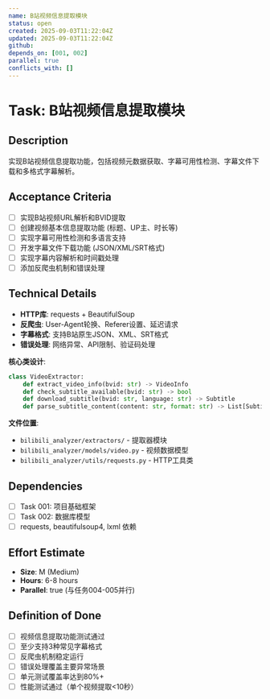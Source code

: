 ```yaml
---
name: B站视频信息提取模块
status: open
created: 2025-09-03T11:22:04Z
updated: 2025-09-03T11:22:04Z
github: 
depends_on: [001, 002]
parallel: true
conflicts_with: []
---
```


# Task: B站视频信息提取模块

## Description
实现B站视频信息提取功能，包括视频元数据获取、字幕可用性检测、字幕文件下载和多格式字幕解析。

## Acceptance Criteria
- [ ] 实现B站视频URL解析和BVID提取
- [ ] 创建视频基本信息提取功能 (标题、UP主、时长等)
- [ ] 实现字幕可用性检测和多语言支持
- [ ] 开发字幕文件下载功能 (JSON/XML/SRT格式)
- [ ] 实现字幕内容解析和时间戳处理
- [ ] 添加反爬虫机制和错误处理

## Technical Details
- **HTTP库**: requests + BeautifulSoup
- **反爬虫**: User-Agent轮换、Referer设置、延迟请求
- **字幕格式**: 支持B站原生JSON、XML、SRT格式
- **错误处理**: 网络异常、API限制、验证码处理

**核心类设计**:
```python
class VideoExtractor:
    def extract_video_info(bvid: str) -> VideoInfo
    def check_subtitle_available(bvid: str) -> bool
    def download_subtitle(bvid: str, language: str) -> Subtitle
    def parse_subtitle_content(content: str, format: str) -> List[SubtitleLine]
```

**文件位置**:
- `bilibili_analyzer/extractors/` - 提取器模块
- `bilibili_analyzer/models/video.py` - 视频数据模型
- `bilibili_analyzer/utils/requests.py` - HTTP工具类

## Dependencies
- [ ] Task 001: 项目基础框架
- [ ] Task 002: 数据库模型
- [ ] requests, beautifulsoup4, lxml 依赖

## Effort Estimate
- **Size**: M (Medium)
- **Hours**: 6-8 hours
- **Parallel**: true (与任务004-005并行)

## Definition of Done
- [ ] 视频信息提取功能测试通过
- [ ] 至少支持3种常见字幕格式
- [ ] 反爬虫机制稳定运行
- [ ] 错误处理覆盖主要异常场景
- [ ] 单元测试覆盖率达到80%+
- [ ] 性能测试通过（单个视频提取<10秒）